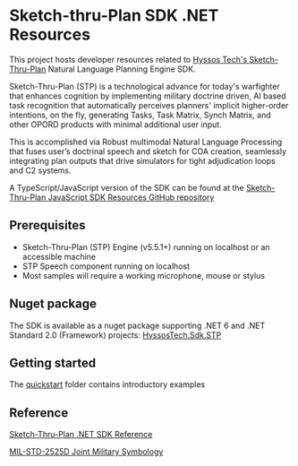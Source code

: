# Sketch-thru-Plan SDK .NET Resources

This project hosts developer resources related to  [Hyssos Tech's Sketch-Thru-Plan](http://www.hyssos.com) Natural Language Planning Engine SDK.

Sketch-Thru-Plan (STP) is a technological advance for today's warfighter that enhances cognition by implementing military doctrine driven, 
AI based task recognition that automatically perceives planners' implicit higher-order intentions, on the fly, generating Tasks, Task Matrix, 
Synch Matrix, and other OPORD products with minimal additional user input. 

This is accomplished via Robust multimodal Natural Language Processing that fuses user’s doctrinal speech and sketch for COA creation, 
seamlessly integrating plan outputs that drive simulators for tight adjudication loops and C2 systems. 

A TypeScript/JavaScript version of the SDK can be found at the [Sketch-Thru-Plan JavaScript SDK Resources GitHub repository](https://github.com/hyssostech/sketch-thru-plan-sdk-resources)


## Prerequisites

* Sketch-Thru-Plan (STP) Engine (v5.5.1+) running on localhost or an accessible machine
* STP Speech component running on localhost
* Most samples will require a working microphone, mouse or stylus

## Nuget package

The SDK is available as a nuget package supporting .NET 6 and .NET Standard 2.0 (Framework) projects: [HyssosTech.Sdk.STP](https://www.nuget.org/packages/HyssosTech.Sdk.STP/)


## Getting started

The [quickstart](quickstart) folder contains introductory examples


## Reference

[Sketch-Thru-Plan .NET SDK Reference](https://github.com/hyssostech/sketch-thru-plan-sdk-net/tree/main/docs/Sketch-Thru-Plan%20.NET%20SDK%20Reference.pdf)

[MIL-STD-2525D Joint Military Symbology](https://www.jcs.mil/Portals/36/Documents/Doctrine/Other_Pubs/ms_2525d.pdf)


